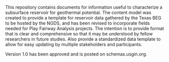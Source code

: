 This repository contains documents for information useful to characterize a subsurface reservoir for geothermal potential. The content model was created to provide a template for reservoir data gathered by the Texas BEG to be hosted by the NGDS, and has been revised to incorporate fields needed for Play Fairway Analysis projects.                                                                                                                                               The intention is to provide format that is clear and comprehensive so that it may be understood by fellow researchers in future studies. Also provide a standardized data template to allow for easy updating by multiple stakeholders and participants.

Version 1.0 has been approved and is posted on schemas.usgin.org.
